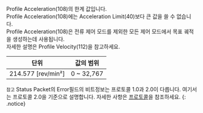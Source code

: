 Profile Acceleration(108)의 한계 값입니다.  
Profile Acceleration(108)에는 Acceleration Limit(40)보다 큰 값을 쓸 수 없습니다.  
Profile Acceleration(108)은 전류 제어 모드를 제외한 모든 제어 모드에서 목표 궤적을 생성하는데 사용됩니다.  
자세한 설명은 Profile Velocity(112)을 참고하세요.

|단위|값의 범위|
| :---: | :---: |
|214.577 [rev/min²]|0 ~ 32,767|

`참고` Status Packet의 Error필드의 비트정보는 프로토콜 1.0과 2.0이 다릅니다. 여기서는 프로토콜 2.0을 기준으로 설명합니다. 자세한 사항은 [프로토콜]을 참조하세요.
{: .notice}

[프로토콜]: /docs/en/dxl/protocol1/#error
